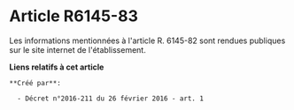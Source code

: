 # Article R6145-83

Les informations mentionnées à l'article R. 6145-82 sont rendues publiques sur le site internet de l'établissement.

**Liens relatifs à cet article**

	**Créé par**:

	  - Décret n°2016-211 du 26 février 2016 - art. 1
